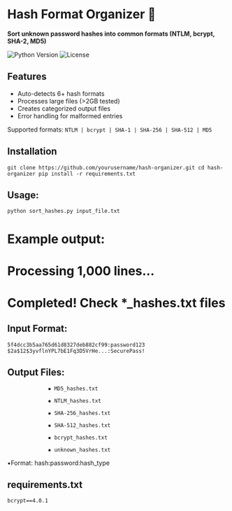 # Hash Format Organizer 🔐

**Sort unknown password hashes into common formats (NTLM, bcrypt, SHA-2, MD5)**

![Python Version](https://img.shields.io/badge/Python-3.7%2B-blue)
![License](https://img.shields.io/badge/License-MIT-green)

## Features
- Auto-detects 6+ hash formats
- Processes large files (>2GB tested)
- Creates categorized output files
- Error handling for malformed entries

Supported formats: `NTLM | bcrypt | SHA-1 | SHA-256 | SHA-512 | MD5`

## Installation
`git clone https://github.com/yourusername/hash-organizer.git
cd hash-organizer
pip install -r requirements.txt` 


## Usage:
`python sort_hashes.py input_file.txt`

# Example output:
# Processing 1,000 lines...
# Completed! Check *_hashes.txt files

## Input Format:
`5f4dcc3b5aa765d61d8327deb882cf99:password123`
`$2a$12$3yvflnYPL7bE1Fq3D5VrHe...:SecurePass!`

## Output Files:
                 ▪️ MD5_hashes.txt

                 ▪️ NTLM_hashes.txt

                 ▪️ SHA-256_hashes.txt

                 ▪️ SHA-512_hashes.txt

                 ▪️ bcrypt_hashes.txt

                 ▪️ unknown_hashes.txt

▪️Format: hash:password:hash_type


## requirements.txt

`bcrypt==4.0.1`
